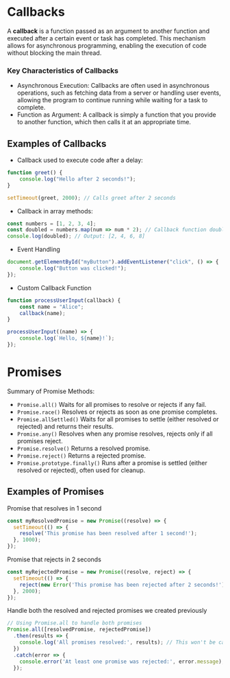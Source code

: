 # Callbacks

A **callback** is a function passed as an argument to another function and executed after a certain event or task has completed. This mechanism allows for asynchronous programming, enabling the execution of code without blocking the main thread.

### Key Characteristics of Callbacks
- Asynchronous Execution: Callbacks are often used in asynchronous operations, such as fetching data from a server or handling user events, allowing the program to continue running while waiting for a task to complete.
- Function as Argument: A callback is simply a function that you provide to another function, which then calls it at an appropriate time.

## Examples of Callbacks
- Callback used to execute code after a delay:
```javascript
function greet() {
    console.log("Hello after 2 seconds!");
}

setTimeout(greet, 2000); // Calls greet after 2 seconds
```
- Callback in array methods:
```js
const numbers = [1, 2, 3, 4];
const doubled = numbers.map(num => num * 2); // Callback function doubles each number
console.log(doubled); // Output: [2, 4, 6, 8]
```
- Event Handling
```js
document.getElementById("myButton").addEventListener("click", () => {
    console.log("Button was clicked!");
});
```
- Custom Callback Function
```js
function processUserInput(callback) {
    const name = "Alice";
    callback(name);
}

processUserInput((name) => {
    console.log(`Hello, ${name}!`);
});
```

# Promises

Summary of Promise Methods:

- `Promise.all()` Waits for all promises to resolve or rejects if any fail.
- `Promise.race()` Resolves or rejects as soon as one promise completes.
- `Promise.allSettled()` Waits for all promises to settle (either resolved or rejected) and returns their results.
- `Promise.any()` Resolves when any promise resolves, rejects only if all promises reject.
- `Promise.resolve()` Returns a resolved promise.
- `Promise.reject()` Returns a rejected promise.
- `Promise.prototype.finally()` Runs after a promise is settled (either resolved or rejected), often used for cleanup.

## Examples of Promises
Promise that resolves in 1 second  
```js
const myResolvedPromise = new Promise((resolve) => {
  setTimeout(() => {
    resolve('This promise has been resolved after 1 second!');
  }, 1000);
});
```

Promise that rejects in 2 seconds  
```js
const myRejectedPromise = new Promise((resolve, reject) => {
  setTimeout(() => {
    reject(new Error('This promise has been rejected after 2 seconds!'));
  }, 2000);
});
```

Handle both the resolved and rejected promises we created previously  
```js
// Using Promise.all to handle both promises
Promise.all([resolvedPromise, rejectedPromise])
  .then(results => {
    console.log('All promises resolved:', results); // This won't be called
  })
  .catch(error => {
    console.error('At least one promise was rejected:', error.message);
  });
```
